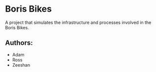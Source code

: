 # Boris Bikes

A project that simulates the infrastructure and processes involved in the Boris Bikes.

## Authors:
+ Adam
+ Ross
+ Zeeshan

